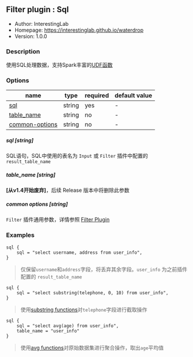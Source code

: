 ## Filter plugin : Sql

* Author: InterestingLab
* Homepage: https://interestinglab.github.io/waterdrop
* Version: 1.0.0

### Description

使用SQL处理数据，支持Spark丰富的[UDF函数](http://spark.apache.org/docs/latest/api/sql/)

### Options

| name | type | required | default value |
| --- | --- | --- | --- |
| [sql](#sql-string) | string | yes | - |
| [table_name](#table_name-string) | string | no | - |
| [common-options](#common-options-string)| string | no | - |


##### sql [string]

SQL语句，SQL中使用的表名为 `Input` 或 `Filter` 插件中配置的 `result_table_name`

##### table_name [string]

**\[从v1.4开始废弃\]**，后续 Release 版本中将删除此参数

##### common options [string]

`Filter` 插件通用参数，详情参照 [Filter Plugin](/zh-cn/configuration/filter-plugin)


### Examples

```
sql {
    sql = "select username, address from user_info",
}
```

> 仅保留`username`和`address`字段，将丢弃其余字段。`user_info` 为之前插件配置的 `result_table_name`

```
sql {
    sql = "select substring(telephone, 0, 10) from user_info",
}
```

> 使用[substring functions](http://spark.apache.org/docs/latest/api/sql/#substring)对`telephone`字段进行截取操作

```
sql {
    sql = "select avg(age) from user_info",
    table_name = "user_info"
}
```

>  使用[avg functions](http://spark.apache.org/docs/latest/api/sql/#avg)对原始数据集进行聚合操作，取出`age`平均值

